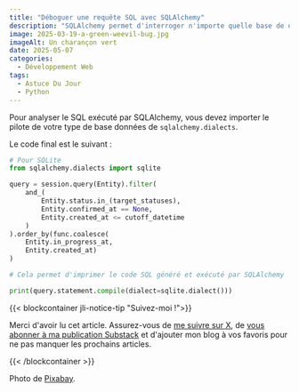 ```yaml
---
title: "Déboguer une requête SQL avec SQLAlchemy"
description: "SQLAlchemy permet d'interroger n'importe quelle base de données à la manière d'un ORM. Mais vérifier quel est le code SQL final exécuté peut nous aider."
image: 2025-03-19-a-green-weevil-bug.jpg
imageAlt: Un charançon vert
date: 2025-05-07
categories:
  - Développement Web
tags:
  - Astuce Du Jour
  - Python
---
```


Pour analyser le SQL exécuté par SQLAlchemy, vous devez importer le pilote de votre type de base données de `sqlalchemy.dialects`.

Le code final est le suivant :

```python
# Pour SQLite
from sqlalchemy.dialects import sqlite

query = session.query(Entity).filter(
    and_(
        Entity.status.in_(target_statuses),
        Entity.confirmed_at == None,
        Entity.created_at <= cutoff_datetime
    )
).order_by(func.coalesce(
    Entity.in_progress_at,
    Entity.created_at)
)

# Cela permet d'imprimer le code SQL généré et exécuté par SQLAlchemy

print(query.statement.compile(dialect=sqlite.dialect()))
```

{{< blockcontainer jli-notice-tip "Suivez-moi !">}}

Merci d'avoir lu cet article. Assurez-vous de [me suivre sur X](https://x.com/LitzlerJeremie), de [vous abonner à ma publication Substack](https://iamjeremie.substack.com/) et d'ajouter mon blog à vos favoris pour ne pas manquer les prochains articles.

{{< /blockcontainer >}}

Photo de [Pixabay](https://www.pexels.com/photo/green-black-and-brown-insect-40875/).

